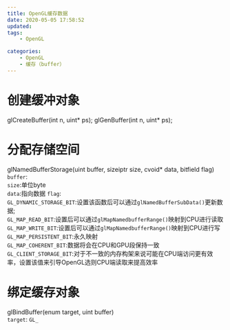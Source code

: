 ```yaml
---
title: OpenGL缓存数据
date: 2020-05-05 17:58:52
updated:
tags:
    - OpenGL 

categories:
    - OpenGL
    - 缓存（buffer）
---
```

# 创建缓冲对象
glCreateBuffer(int n, uint* ps);
glGenBuffer(int n, uint* ps);

# 分配存储空间
glNamedBufferStorage(uint buffer, sizeiptr size, cvoid* data, bitfield flag)
`buffer`:  
`size`:单位byte  
`data`:指向数据
`flag`:   
  `GL_DYNAMIC_STORAGE_BIT`:设置该函数后可以通过`glNamedBufferSubData()`更新数据;  
  `GL_MAP_READ_BIT`:设置后可以通过`glMapNamedbufferRange()`映射到CPU进行读取  
  `GL_MAP_WRITE_BIT`:设置后可以通过`glMapNamedbufferRange()`映射到CPU进行写  
  `GL_MAP_PERSISTENT_BIT`:永久映射   
  `GL_MAP_COHERENT_BIT`:数据将会在CPU和GPU段保持一致  
  `GL_CLIENT_STORAGE_BIT`:对于不一致的内存构架来说可能在CPU端访问更有效率，设置该值来引导OpenGL选则CPU端读取来提高效率  

# 绑定缓存对象  
glBindBuffer(enum target, uint buffer)  
`target`:
  `GL_`
